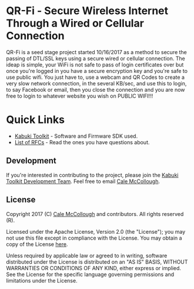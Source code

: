 ﻿# QR-Fi - Secure Wireless Internet Through a Wired or Cellular ConnectionQR-Fi is a seed stage project started 10/16/2017 as a method to secure the passing of DTL/SSL keys using a secure wired or cellular connection. The ideap is simple, your WiFi is not safe to pass of login certificates over but once you're logged in you have a secure encryption key and you're safe to use public wifi. You just have to, use a webcam and QR Codes to create a very slow network connection, in the several KB/sec, and use this to login, to say Facebook or email, then you close the connection and you are now free to login to whatever website you wish on PUBLIC WIFI!!!# Quick Links* [Kabuki Toolkit](https://github.com/kabuki-project/kabuki-toolkit) - Software and Firmware SDK used.* [List of RFCs](https://en.wikipedia.org/wiki/List_of_RFCs) - Read the ones you have questions about.## DevelopmentIf you're interested in contributing to the project, please join the [Kabuki Toolkit Development Team](https://github.com/kabuki-project/kabuki-toolkit). Feel free to email [Cale McCollough](mailto:calemccollough@gmail.com).## LicenseCopyright 2017 (C) [Cale McCollough](http://calemccollough.github.io/) and contributors. All rights reserved (R).Licensed under the Apache License, Version 2.0 (the "License"); you may not use this file except in compliance with the License. You may obtain a copy of the License [here](http://www.apache.org/licenses/LICENSE-2.0).Unless required by applicable law or agreed to in writing, software distributed under the License is distributed on an "AS IS" BASIS, WITHOUT WARRANTIES OR CONDITIONS OF ANY KIND, either express or implied. See the License for the specific language governing permissions and limitations under the License.